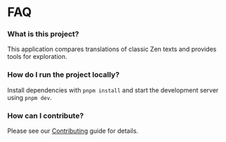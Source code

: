# FAQ

### What is this project?
This application compares translations of classic Zen texts and provides tools for exploration.

### How do I run the project locally?
Install dependencies with `pnpm install` and start the development server using `pnpm dev`.

### How can I contribute?
Please see our [Contributing](CONTRIBUTING.md) guide for details.

